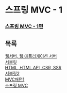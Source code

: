 # 스프링 MVC - 1
### [스프링 MVC - 1편](https://www.inflearn.com/course/%EC%8A%A4%ED%94%84%EB%A7%81-mvc-1/dashboard)

## 목록
[웹서버, 웹 애플리케이션 서버](webserver_was.md) <br>
[서블릿](servlet.md) <br>
[HTML, HTML API, CSR, SSR](etc.md) <br>
[서블릿2](servlet2.md) <br>
[MVC패턴1](mvc_basic1.md)<br>
[스프링 MVC](spring_mvc_basic.md)